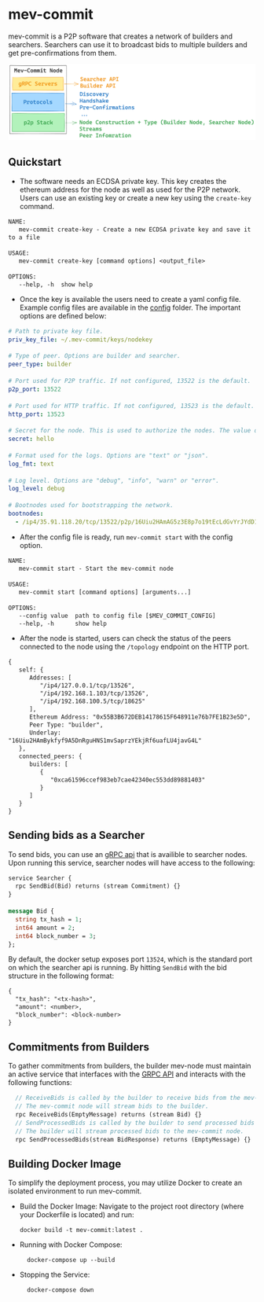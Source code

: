 # mev-commit
mev-commit is a P2P software that creates a network of builders and searchers. Searchers can use it to broadcast bids to multiple builders and get pre-confirmations from them.

![](node-architecture.png)

## Quickstart
- The software needs an ECDSA private key. This key creates the ethereum address for the node as well as used for the P2P network. Users can use an existing key or create a new key using the `create-key` command.
```
NAME:
   mev-commit create-key - Create a new ECDSA private key and save it to a file

USAGE:
   mev-commit create-key [command options] <output_file>

OPTIONS:
   --help, -h  show help
```

- Once the key is available the users need to create a yaml config file. Example config files are available in the [config](https://github.com/primevprotocol/mev-commit/tree/main/config) folder. The important options are defined below:
```yaml
# Path to private key file.
priv_key_file: ~/.mev-commit/keys/nodekey

# Type of peer. Options are builder and searcher.
peer_type: builder

# Port used for P2P traffic. If not configured, 13522 is the default.
p2p_port: 13522

# Port used for HTTP traffic. If not configured, 13523 is the default.
http_port: 13523

# Secret for the node. This is used to authorize the nodes. The value doesnt matter as long as it is sufficiently unique. It is signed using the private key.
secret: hello

# Format used for the logs. Options are "text" or "json".
log_fmt: text

# Log level. Options are "debug", "info", "warn" or "error".
log_level: debug

# Bootnodes used for bootstrapping the network.
bootnodes:
  - /ip4/35.91.118.20/tcp/13522/p2p/16Uiu2HAmAG5z3E8p7o19tEcLdGvYrJYdD1NabRDc6jmizDva5BL3
```

- After the config file is ready, run `mev-commit start` with the config option.
```
NAME:
   mev-commit start - Start the mev-commit node

USAGE:
   mev-commit start [command options] [arguments...]

OPTIONS:
   --config value  path to config file [$MEV_COMMIT_CONFIG]
   --help, -h      show help
```

- After the node is started, users can check the status of the peers connected to the node using the `/topology` endpoint on the HTTP port.
```
{
   self: {
      Addresses: [
         "/ip4/127.0.0.1/tcp/13526",
         "/ip4/192.168.1.103/tcp/13526",
         "/ip4/192.168.100.5/tcp/18625"
      ],
      Ethereum Address: "0x55B3B672DEB14178615F648911e76b7FE1B23e5D",
      Peer Type: "builder",
      Underlay: "16Uiu2HAmBykfyf9A5DnRguHNS1mvSaprzYEkjRf6uafLU4javG4L"
   },
   connected_peers: {
      builders: [
         {
            "0xca61596ccef983eb7cae42340ec553dd89881403"
         }
      ]
   }
}
```
## Sending bids as a Searcher
To send bids, you can use an [gRPC api](https://github.com/primevprotocol/mev-commit/blob/main/rpc/searcherapi/v1/searcherapi.proto) that is availible to searcher nodes. 
Upon running this service, searcher nodes will have access to the following:
```protobuf
service Searcher {
  rpc SendBid(Bid) returns (stream Commitment) {}
}

message Bid {
  string tx_hash = 1;
  int64 amount = 2;
  int64 block_number = 3;
};

```

By default, the docker setup exposes port `13524`, which is the standard port on which the searcher api is running. By hitting `SendBid` with the bid structure in the following format:
```
{
  "tx_hash": "<tx-hash>",
  "amount": <number>,
  "block_number": <block-number>
}
```


## Commitments from Builders
To gather commitments from builders, the builder mev-node must maintain an active service that interfaces with the [GRPC API](https://github.com/primevprotocol/mev-commit/blob/main/rpc/builderapi/v1/builderapi.proto) and interacts with the following functions:

```protobuf
  // ReceiveBids is called by the builder to receive bids from the mev-commit node.
  // The mev-commit node will stream bids to the builder.
  rpc ReceiveBids(EmptyMessage) returns (stream Bid) {}
  // SendProcessedBids is called by the builder to send processed bids to the mev-commit node.
  // The builder will stream processed bids to the mev-commit node.
  rpc SendProcessedBids(stream BidResponse) returns (EmptyMessage) {}

```


## Building Docker Image

To simplify the deployment process, you may utilize Docker to create an isolated environment to run mev-commit.

- Build the Docker Image:
  Navigate to the project root directory (where your Dockerfile is located) and run:
  
  ```
  docker build -t mev-commit:latest .
  ```
- Running with Docker Compose:
 
  ```
    docker-compose up --build
  ```

- Stopping the Service:

  ```
    docker-compose down
  ```
